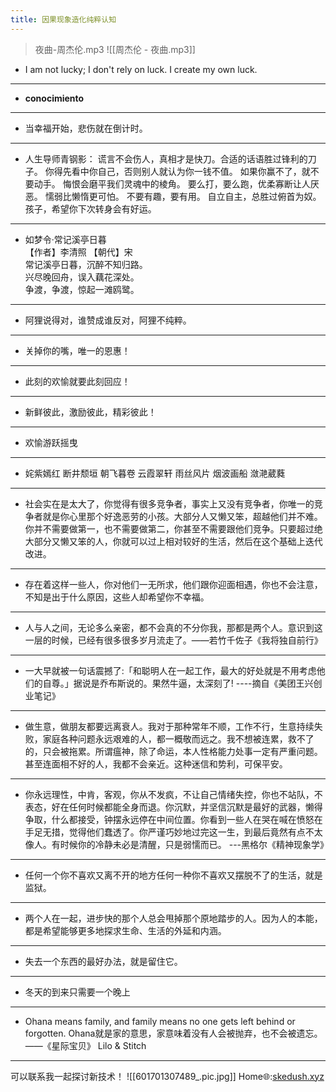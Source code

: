 ```yaml
---
title: 因果现象造化纯粹认知
---
```


> 夜曲-周杰伦.mp3
![[周杰伦 - 夜曲.mp3]]

- I am not lucky; I don't rely on luck. I create my own luck.
- ---

- **conocimiento**
---

- 当幸福开始，悲伤就在倒计时。
---

- 人生导师青钢影：
	谎言不会伤人，真相才是快刀。合适的话语胜过锋利的刀子。 
	你得先看中你自己，否则别人就认为你一钱不值。
	如果你赢不了，就不要动手。
	悔恨会磨平我们灵魂中的棱角。
	要么打，要么跑，优柔寡断让人厌恶。
	懦弱比懒惰更可怕。 
	不要有趣，要有用。
	自立自主，总胜过俯首为奴。 
	孩子，希望你下次转身会有好运。
---

- 如梦令·常记溪亭日暮  
	【作者】李清照 【朝代】宋  
	常记溪亭日暮，沉醉不知归路。  
	兴尽晚回舟，误入藕花深处。  
	争渡，争渡，惊起一滩鸥鹭。

---

- 阿狸说得对，谁赞成谁反对，阿狸不纯粹。
---
- 关掉你的嘴，唯一的恩惠！
---
- 此刻的欢愉就要此刻回应！
---
- 新鲜彼此，激励彼此，精彩彼此！
---
- 欢愉游跃摇曳
---
- 姹紫嫣红 断井颓垣  朝飞暮卷  云霞翠轩  雨丝风片  烟波画船  潋滟葳蕤
---
- 社会实在是太大了，你觉得有很多竞争者，事实上又没有竞争者，你唯一的竞争者就是你心里那个好逸恶劳的小孩。大部分人又懒又笨，超越他们并不难。你并不需要做第一，也不需要做第二，你甚至不需要跟他们竞争。只要超过绝大部分又懒又笨的人，你就可以过上相对较好的生活，然后在这个基础上迭代改进。
---
- 存在着这样一些人，你对他们一无所求，他们跟你迎面相遇，你也不会注意，不知是出于什么原因，这些人却希望你不幸福。
---
- 人与人之间，无论多么亲密，都不会真的不分你我，那都是两个人。意识到这一层的时候，已经有很多很多岁月流走了。——若竹千佐子《我将独自前行》
---
- 一大早就被一句话震撼了:「和聪明人在一起工作，最大的好处就是不用考虑他们的自尊。」据说是乔布斯说的。果然牛逼，太深刻了!     ----摘自《美团王兴创业笔记》
---
- 做生意，做朋友都要远离衰人。我对于那种常年不顺，工作不行，生意持续失败，家庭各种问题永远艰难的人，都一概敬而远之。我不想被连累，救不了的，只会被拖累。所谓瘟神，除了命运，本人性格能力处事一定有严重问题。 甚至连面相不好的人，我都不会亲近。这种迷信和势利，可保平安。
---
- 你永远理性，中肯，客观，你从不发疯，不让自己情绪失控，你也不站队，不表态，好在任何时候都能全身而退。你沉默，并坚信沉默是最好的武器，懒得争取，什么都接受，钟摆永远停在中间位置。你看到一些人在哭在喊在愤怒在手足无措，觉得他们蠢透了。你严谨巧妙地过完这一生，到最后竟然有点不太像人。有时候你的冷静未必是清醒，只是弱懦而已。                 ---黑格尔《精神现象学》
---
- 任何一个你不喜欢又离不开的地方任何一种你不喜欢又摆脱不了的生活，就是监狱。
---
- 两个人在一起，进步快的那个人总会甩掉那个原地踏步的人。因为人的本能，都是希望能够更多地探求生命、生活的外延和内涵。
---
- 失去一个东西的最好办法，就是留住它。
---
- 冬天的到来只需要一个晚上
---
- Ohana means family, and family means no one gets left behind or forgotten.
	Ohana就是家的意思，家意味着没有人会被抛弃，也不会被遗忘。
	——《星际宝贝》 Lilo & Stitch
---

可以联系我一起探讨新技术！
![[601701307489_.pic.jpg]]
Home🌐:[skedush.xyz](https://skedush.xyz)
